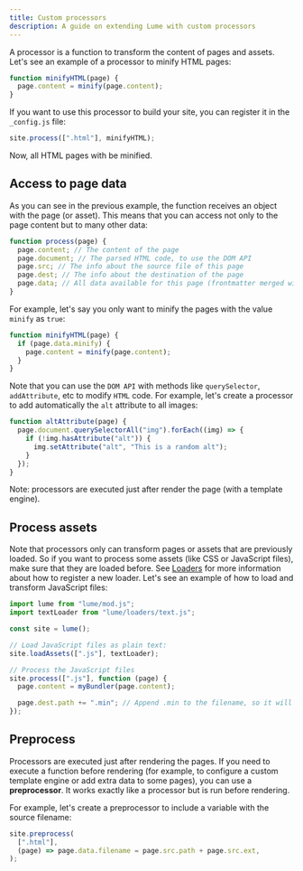 ```yaml
---
title: Custom processors
description: A guide on extending Lume with custom processors
---
```


A processor is a function to transform the content of pages and assets. Let's
see an example of a processor to minify HTML pages:

```js
function minifyHTML(page) {
  page.content = minify(page.content);
}
```

If you want to use this processor to build your site, you can register it in the
`_config.js` file:

```js
site.process([".html"], minifyHTML);
```

Now, all HTML pages with be minified.

## Access to page data

As you can see in the previous example, the function receives an object with the
page (or asset). This means that you can access not only to the page content but
to many other data:

```js
function process(page) {
  page.content; // The content of the page
  page.document; // The parsed HTML code, to use the DOM API
  page.src; // The info about the source file of this page
  page.dest; // The info about the destination of the page
  page.data; // All data available for this page (frontmatter merged with _data)
}
```

For example, let's say you only want to minify the pages with the value `minify`
as `true`:

```js
function minifyHTML(page) {
  if (page.data.minify) {
    page.content = minify(page.content);
  }
}
```

Note that you can use the `DOM API` with methods like `querySelector`,
`addAttribute`, etc to modify `HTML` code. For example, let's create a processor
to add automatically the `alt` attribute to all images:

```js
function altAttribute(page) {
  page.document.querySelectorAll("img").forEach((img) => {
    if (!img.hasAttribute("alt")) {
      img.setAttribute("alt", "This is a random alt");
    }
  });
}
```

Note: processors are executed just after render the page (with a template
engine).

## Process assets

Note that processors only can transform pages or assets that are previously
loaded. So if you want to process some assets (like CSS or JavaScript files),
make sure that they are loaded before. See [Loaders](/advanced/loaders/) for
more information about how to register a new loader. Let's see an example of how
to load and transform JavaScript files:

```js
import lume from "lume/mod.js";
import textLoader from "lume/loaders/text.js";

const site = lume();

// Load JavaScript files as plain text:
site.loadAssets([".js"], textLoader);

// Process the JavaScript files
site.process([".js"], function (page) {
  page.content = myBundler(page.content);

  page.dest.path += ".min"; // Append .min to the filename, so it will be saved as example.min.js
});
```

## Preprocess

Processors are executed just after rendering the pages. If you need to execute a
function before rendering (for example, to configure a custom template engine or
add extra data to some pages), you can use a **preprocessor**. It works exactly
like a processor but is run before rendering.

For example, let's create a preprocessor to include a variable with the source
filename:

```js
site.preprocess(
  [".html"],
  (page) => page.data.filename = page.src.path + page.src.ext,
);
```
